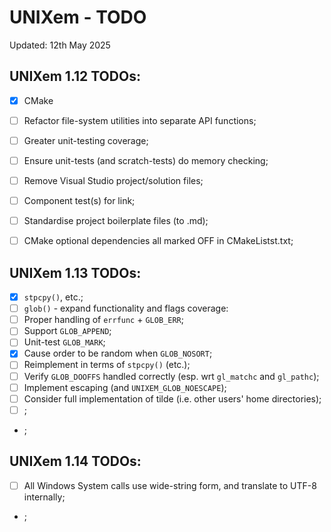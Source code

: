 # UNIXem - TODO

Updated:    12th May 2025


## UNIXem 1.12 TODOs:

 * [x] CMake
 * [ ] Refactor file-system utilities into separate API functions;
 * [ ] Greater unit-testing coverage;
 * [ ] Ensure unit-tests (and scratch-tests) do memory checking;
 * [ ] Remove Visual Studio project/solution files;
 * [ ] Component test(s) for link;
 * [ ] Standardise project boilerplate files (to .md);
 * [ ] CMake optional dependencies all marked OFF in CMakeListst.txt;


## UNIXem 1.13 TODOs:

 * [x] `stpcpy()`, etc.;
 * [ ] `glob()` - expand functionality and flags coverage:
  * [ ] Proper handling of `errfunc` + `GLOB_ERR`;
  * [ ] Support `GLOB_APPEND`;
  * [ ] Unit-test `GLOB_MARK`;
  * [x] Cause order to be random when `GLOB_NOSORT`;
  * [ ] Reimplement in terms of `stpcpy()` (etc.);
  * [ ] Verify `GLOB_DOOFFS` handled correctly (esp. wrt `gl_matchc` and `gl_pathc`);
  * [ ] Implement escaping (and `UNIXEM_GLOB_NOESCAPE`);
  * [ ] Consider full implementation of tilde (i.e. other users' home directories);
  * [ ] ;
 * ;


## UNIXem 1.14 TODOs:

 * [ ] All Windows System calls use wide-string form, and translate to UTF-8 internally;
 * ;


<!-- ########################### end of file ########################### -->

